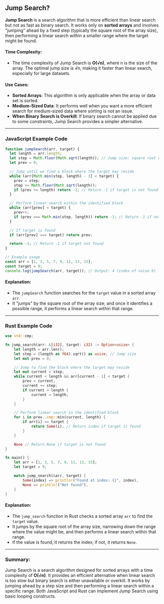 ## Jump Search?

**Jump Search** is a search algorithm that is more efficient than linear search but not as fast as binary search. It works only on **sorted arrays** and involves "jumping" ahead by a fixed step (typically the square root of the array size), then performing a linear search within a smaller range where the target might be found.

#### **Time Complexity**:

- The time complexity of Jump Search is **O(√n)**, where n is the size of the array. The optimal jump size is √n, making it faster than linear search, especially for large datasets.

#### **Use Cases**:

- **Sorted Arrays**: This algorithm is only applicable when the array or data set is sorted.
- **Medium-Sized Data**: It performs well when you want a more efficient search for medium-sized data where sorting is not an issue.
- **When Binary Search is Overkill**: If binary search cannot be applied due to some constraints, Jump Search provides a simpler alternative.

---

### **JavaScript Example Code**

```javascript
function jumpSearch(arr, target) {
  let length = arr.length;
  let step = Math.floor(Math.sqrt(length)); // Jump size: square root of the array length
  let prev = 0;

  // Jump until we find a block where the target may reside
  while (arr[Math.min(step, length) - 1] < target) {
    prev = step;
    step += Math.floor(Math.sqrt(length));
    if (prev >= length) return -1; // Return -1 if target is not found
  }

  // Perform linear search within the identified block
  while (arr[prev] < target) {
    prev++;
    if (prev === Math.min(step, length)) return -1; // Return -1 if not found
  }

  // If target is found
  if (arr[prev] === target) return prev;

  return -1; // Return -1 if target not found
}

// Example usage
const arr = [1, 3, 5, 7, 9, 11, 13, 15];
const target = 9;
console.log(jumpSearch(arr, target)); // Output: 4 (index of value 9)
```

#### **Explanation**:

- The `jumpSearch` function searches for the `target` value in a sorted array `arr`.
- It "jumps" by the square root of the array size, and once it identifies a possible range, it performs a linear search within that range.

---

### **Rust Example Code**

```rust
use std::cmp;

fn jump_search(arr: &[i32], target: i32) -> Option<usize> {
    let length = arr.len();
    let step = (length as f64).sqrt() as usize; // Jump size
    let mut prev = 0;

    // Jump to find the block where the target may reside
    let mut current = step;
    while current < length && arr[current - 1] < target {
        prev = current;
        current += step;
        if current > length {
            current = length;
        }
    }

    // Perform linear search in the identified block
    for i in prev..cmp::min(current, length) {
        if arr[i] == target {
            return Some(i); // Return index if target is found
        }
    }

    None // Return None if target is not found
}

fn main() {
    let arr = [1, 3, 5, 7, 9, 11, 13, 15];
    let target = 9;

    match jump_search(&arr, target) {
        Some(index) => println!("Found at index: {}", index),
        None => println!("Not found"),
    }
}
```

#### **Explanation**:

- The `jump_search` function in Rust checks a sorted array `arr` to find the `target` value.
- It jumps by the square root of the array size, narrowing down the range where the value might be, and then performs a linear search within that range.
- If the value is found, it returns the index; if not, it returns `None`.

---

### **Summary**:

Jump Search is a search algorithm designed for sorted arrays with a time complexity of **O(√n)**. It provides an efficient alternative when linear search is too slow but binary search is either unavailable or overkill. It works by jumping ahead by a step size and then performing a linear search within a specific range. Both JavaScript and Rust can implement Jump Search using basic looping constructs.
